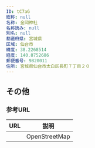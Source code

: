 ```yaml
---
ID: tC7aG
総称: null
名称: 金岡神社
名称読み: null
別名: null
都道府県: 宮城県
区域: 仙台市
緯度: 38.2268514
経度: 140.8752686
郵便番号: 9820011
住所: 宮城県仙台市太白区長町７丁目２０
---
```


## その他

### 参考URL

| URL | 説明          |
| --- | ------------- |
|     | OpenStreetMap |
